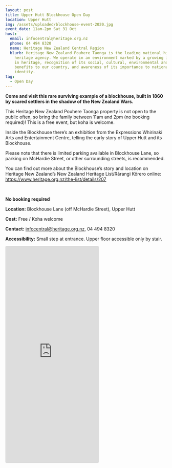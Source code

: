 ```yaml
---
layout: post
title: Upper Hutt Blockhouse Open Day
location: Upper Hutt
img: /assets/uploaded/blockhouse-event-2020.jpg
event_date: 11am-2pm Sat 31 Oct
host:
  email: infocentral@heritage.org.nz
  phone: 04 494 8320
  name: Heritage New Zealand Central Region
  blurb: Heritage New Zealand Pouhere Taonga is the leading national historic
    heritage agency. We operate in an environment marked by a growing interest
    in heritage, recognition of its social, cultural, environmental and economic
    benefits to our country, and awareness of its importance to national
    identity.
tag:
  - Open Day
---
```

**Come and visit this rare surviving example of a blockhouse, built in 1860 by scared settlers in the shadow of the New Zealand Wars.** 

This Heritage New Zealand Pouhere Taonga property is not open to the public often, so bring the family between 11am and 2pm (no booking required)! This is a free event, but koha is welcome. 

Inside the Blockhouse there’s an exhibition from the Expressions Whirinaki Arts and Entertainment Centre, telling the early story of Upper Hutt and its Blockhouse. 

Please note that there is limited parking available in Blockhouse Lane, so parking on McHardie Street, or other surrounding streets, is recommended. 

You can find out more about the Blockhouse’s story and location on Heritage New Zealand’s New Zealand Heritage List/Rārangi Kōrero online: <https://www.heritage.org.nz/the-list/details/207>

<br>

**No booking required**

**Location:** Blockhouse Lane (off McHardie Street), Upper Hutt

**Cost:** Free / Koha welcome

**Contact:** infocentral@heritage.org.nz, 04 494 8320

**Accessibility:** Small step at entrance. Upper floor accessible only by stair.

<iframe class="instagram-media instagram-media-rendered" id="instagram-embed-0" src="https://www.instagram.com/p/B1Ul3CBJcQ7/embed/captioned/?cr=1&amp;v=12&amp;wp=1080&amp;rd=https%3A%2F%2Fwellingtonheritageweek.co.nz&amp;rp=%2Fevent%2Fwainuiomata-historical-community-exhibition%2F#%7B%22ci%22%3A0%2C%22os%22%3A310.95499999355525%2C%22ls%22%3A164.63500005193055%2C%22le%22%3A184.0500000398606%7D" allowtransparency="true" allowfullscreen="true" frameborder="0" height="676" data-instgrm-payload-id="instagram-media-payload-0" scrolling="no" style="background: white;max-width: 540px;width: calc(10% - 3px);border-radius: 3px;border: 1px solid rgb(219, 219, 219);box-shadow: none;display: block;margin: 0px 0px 12px;min-width: 290px;padding: 0px;"></iframe>
